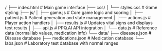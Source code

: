 /
├── index.html          # Main game interface
├── css/
│   └── styles.css      # Game styling
├── js/
│   ├── game.js         # Core game logic and scoring
│   ├── patient.js      # Patient generation and state management
│   ├── actions.js      # Player action handlers
│   ├── results.js      # Updates vital signs and displays test results
│   ├── api.js          # PPQ.AI API integration
│   └── data.js         # Reference data (normal lab values, medication info)
└── data/
    ├── diseases.json   # Disease database
    ├── medications.json # Medication database
    └── labs.json       # Laboratory test database with normal ranges
